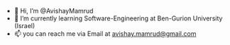 - 👋 Hi, I’m @AvishayMamrud
- 🌱 I’m currently learning Software-Engineering at Ben-Gurion University (Israel)
- 📫 you can reach me via Email at avishay.mamrud@gmail.com
